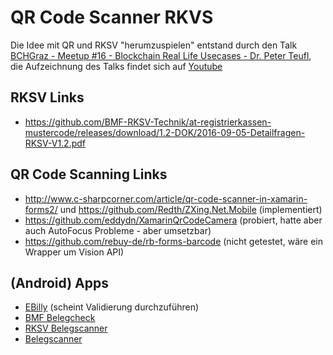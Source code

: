 # QR Code Scanner RKVS

Die Idee mit QR und RKSV "herumzuspielen" entstand durch den Talk [BCHGraz - Meetup #16 - Blockchain Real Life Usecases - Dr. Peter Teufl](https://www.slideshare.net/blockchainhubgraz/bchgraz-meetup-16-blockchain-real-life-usecases-peter-teufl), die
Aufzeichnung des Talks findet sich auf [Youtube](https://www.youtube.com/watch?v=enjVlnyjJzU)

RKSV Links
-------

* https://github.com/BMF-RKSV-Technik/at-registrierkassen-mustercode/releases/download/1.2-DOK/2016-09-05-Detailfragen-RKSV-V1.2.pdf

QR Code Scanning Links
-------

 * http://www.c-sharpcorner.com/article/qr-code-scanner-in-xamarin-forms2/ und https://github.com/Redth/ZXing.Net.Mobile (implementiert)
 * https://github.com/eddydn/XamarinQrCodeCamera (probiert, hatte aber auch AutoFocus Probleme - aber umsetzbar)
 * https://github.com/rebuy-de/rb-forms-barcode (nicht getestet, wäre ein Wrapper um Vision API)

(Android) Apps
-------

 * [EBilly](https://play.google.com/store/apps/details?id=at.weblogic.ebilly) (scheint Validierung durchzuführen)
 * [BMF Belegcheck](https://play.google.com/store/apps/details?id=at.gv.bmf.belegcheck)
 * [RKSV Belegscanner](https://play.google.com/store/apps/details?id=com.jona.rksvbelegscanner)
 * [Belegscanner](https://play.google.com/store/apps/details?id=at.belegscanner.app)
